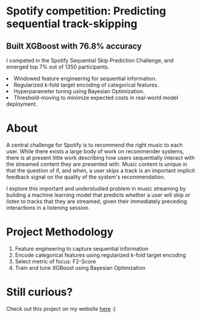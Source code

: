 # Spotify competition: Predicting sequential track-skipping
## Built XGBoost with 76.8% accuracy

I competed in the Spotify Sequential Skip Prediction Challenge, and emerged top 7% out of 1350 participants.
<br>
<li> Windowed feature engineering for sequential information.
<li> Regularized k-fold target encoding of categorical features.
<li> Hyperparameter tuning using Bayesian Optimization.
<li> Threshold-moving to minimize expected costs in real-world model deployment.
 
# About
A central challenge for Spotify is to recommend the right music to each user. While there exists a large body of work on recommender systems, there is at present little work describing how users sequentially interact with the streamed content they are presented with. Music content is unique in that the question of if, and when, a user skips a track is an important implicit feedback signal on the quality of the system's recommendation.

I explore this important and understudied problem in music streaming by building a machine learning model that predicts whether a user will skip or listen to tracks that they are streamed, given their immediately preceding interactions in a listening session.

# Project Methodology
1. Feature engineering to capture sequential information
2. Encode categorical features using regularized k-fold target encoding
3. Select metric of focus: F2-Score
4. Train and tune XGBoost using Bayesian Optimization

# Still curious?
Check out this project on my website <a href="_____">here</a> :)


